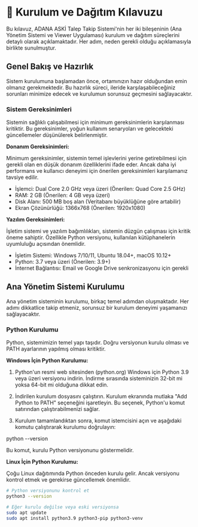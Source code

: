 # 🚀 Kurulum ve Dağıtım Kılavuzu

Bu kılavuz, ADANA ASKİ Talep Takip Sistemi'nin her iki bileşeninin (Ana Yönetim Sistemi ve Viewer Uygulaması) kurulum ve dağıtım süreçlerini detaylı olarak açıklamaktadır. Her adım, neden gerekli olduğu açıklamasıyla birlikte sunulmuştur.

## Genel Bakış ve Hazırlık

Sistem kurulumuna başlamadan önce, ortamınızın hazır olduğundan emin olmanız gerekmektedir. Bu hazırlık süreci, ileride karşılaşabileceğiniz sorunları minimize edecek ve kurulumun sorunsuz geçmesini sağlayacaktır.

### Sistem Gereksinimleri

Sistemin sağlıklı çalışabilmesi için minimum gereksinimlerin karşılanması kritiktir. Bu gereksinimler, yoğun kullanım senaryoları ve gelecekteki güncellemeler düşünülerek belirlenmiştir.

**Donanım Gereksinimleri:**

Minimum gereksinimler, sistemin temel işlevlerini yerine getirebilmesi için gerekli olan en düşük donanım özelliklerini ifade eder. Ancak daha iyi performans ve kullanıcı deneyimi için önerilen gereksinimleri karşılamanız tavsiye edilir.

- İşlemci: Dual Core 2.0 GHz veya üzeri (Önerilen: Quad Core 2.5 GHz)
- RAM: 2 GB (Önerilen: 4 GB veya üzeri)
- Disk Alanı: 500 MB boş alan (Veritabanı büyüklüğüne göre artabilir)
- Ekran Çözünürlüğü: 1366x768 (Önerilen: 1920x1080)

**Yazılım Gereksinimleri:**

İşletim sistemi ve yazılım bağımlılıkları, sistemin düzgün çalışması için kritik öneme sahiptir. Özellikle Python versiyonu, kullanılan kütüphanelerin uyumluluğu açısından önemlidir.

- İşletim Sistemi: Windows 7/10/11, Ubuntu 18.04+, macOS 10.12+
- Python: 3.7 veya üzeri (Önerilen: 3.9+)
- İnternet Bağlantısı: Email ve Google Drive senkronizasyonu için gerekli

## Ana Yönetim Sistemi Kurulumu

Ana yönetim sisteminin kurulumu, birkaç temel adımdan oluşmaktadır. Her adımı dikkatlice takip etmeniz, sorunsuz bir kurulum deneyimi yaşamanızı sağlayacaktır.

### Python Kurulumu

Python, sistemimizin temel yapı taşıdır. Doğru versiyonun kurulu olması ve PATH ayarlarının yapılmış olması kritiktir.

**Windows İçin Python Kurulumu:**

1. Python'un resmi web sitesinden (python.org) Windows için Python 3.9 veya üzeri versiyonu indirin. İndirme sırasında sisteminizin 32-bit mi yoksa 64-bit mi olduğuna dikkat edin.

2. İndirilen kurulum dosyasını çalıştırın. Kurulum ekranında mutlaka "Add Python to PATH" seçeneğini işaretleyin. Bu seçenek, Python'u komut satırından çalıştırabilmenizi sağlar.

3. Kurulum tamamlandıktan sonra, komut istemcisini açın ve aşağıdaki komutu çalıştırarak kurulumu doğrulayın:

python --version

Bu komut, kurulu Python versiyonunu göstermelidir.

**Linux İçin Python Kurulumu:**

Çoğu Linux dağıtımında Python önceden kurulu gelir. Ancak versiyonu kontrol etmek ve gerekirse güncellemek önemlidir.

```bash
# Python versiyonunu kontrol et
python3 --version

# Eğer kurulu değilse veya eski versiyonsa
sudo apt update
sudo apt install python3.9 python3-pip python3-venv
```
